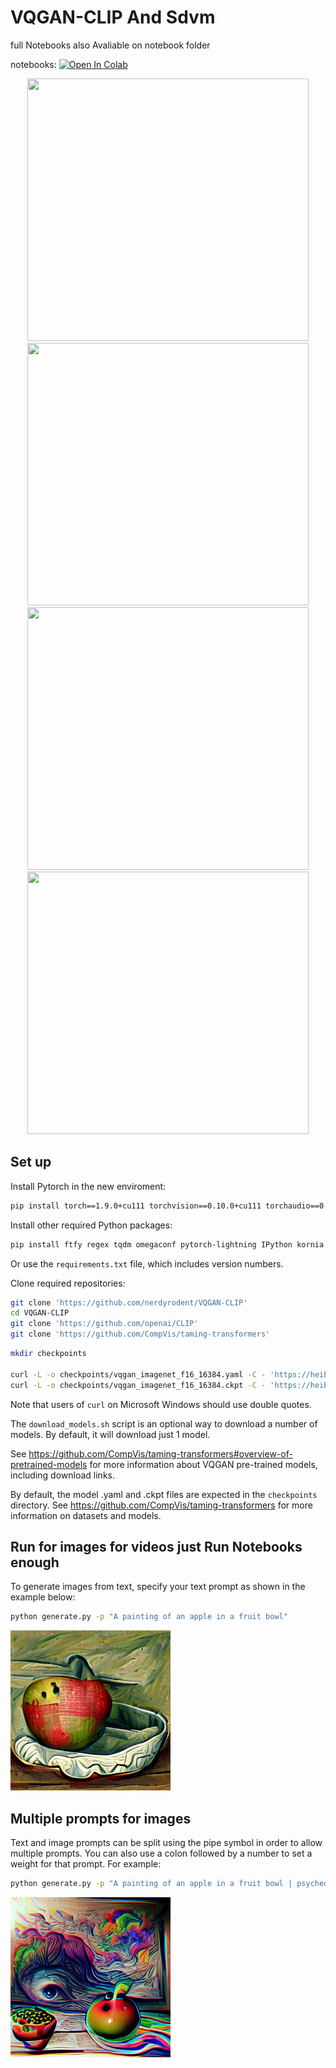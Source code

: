 # VQGAN-CLIP And Sdvm

full Notebooks also Avaliable on notebook folder

notebooks: [![Open In Colab][colab-badge]][colab-notebook]

[colab-notebook]: <https://colab.research.google.com/drive/1Beuy31ZtlXSNyttNXfz_oq9US-8r2M0k?usp=sharing>
[colab-badge]: <https://colab.research.google.com/assets/colab-badge.svg>

[colab-notebook]: <https://colab.research.google.com/github/pollinations/hive/blob/main/notebooks/2%20Text-To-Video/1%20CLIP-Guided%20VQGAN%203D%20Turbo%20Zoom.ipynb>
[colab-badge]: <https://colab.research.google.com/assets/colab-badge.svg>

<div align=center>
<img  src="https://user-images.githubusercontent.com/33378412/228069542-eb80459b-82ff-4ba0-95a3-f89dbd9d0bbb.gif" width="450" height="420">
<img  src="https://user-images.githubusercontent.com/33378412/228069054-5262cc58-1cd4-4927-bef4-8c628aed73c7.gif" width="450" height="420"> 
</div>  

<div align=center>
<img  src="https://user-images.githubusercontent.com/33378412/228073093-609aa05e-4fd2-4c57-bed6-dea9398c0f70.gif" width="450" height="420">
<img  src="https://user-images.githubusercontent.com/33378412/228074409-75b74676-cb55-4bb4-a5a6-236dd2510f47.gif" width="450" height="420"> 
</div> 


## Set up

Install Pytorch in the new enviroment:

```sh
pip install torch==1.9.0+cu111 torchvision==0.10.0+cu111 torchaudio==0.9.0 -f https://download.pytorch.org/whl/torch_stable.html
```

Install other required Python packages:

```sh
pip install ftfy regex tqdm omegaconf pytorch-lightning IPython kornia imageio imageio-ffmpeg einops torch_optimizer setuptools==59.5.0
```

Or use the ```requirements.txt``` file, which includes version numbers.

Clone required repositories:

```sh
git clone 'https://github.com/nerdyrodent/VQGAN-CLIP'
cd VQGAN-CLIP
git clone 'https://github.com/openai/CLIP'
git clone 'https://github.com/CompVis/taming-transformers'
```

```sh
mkdir checkpoints

curl -L -o checkpoints/vqgan_imagenet_f16_16384.yaml -C - 'https://heibox.uni-heidelberg.de/d/a7530b09fed84f80a887/files/?p=%2Fconfigs%2Fmodel.yaml&dl=1' #ImageNet 16384
curl -L -o checkpoints/vqgan_imagenet_f16_16384.ckpt -C - 'https://heibox.uni-heidelberg.de/d/a7530b09fed84f80a887/files/?p=%2Fckpts%2Flast.ckpt&dl=1' #ImageNet 16384
```
Note that users of ```curl``` on Microsoft Windows should use double quotes.

The `download_models.sh` script is an optional way to download a number of models. By default, it will download just 1 model.

See <https://github.com/CompVis/taming-transformers#overview-of-pretrained-models> for more information about VQGAN pre-trained models, including download links.

By default, the model .yaml and .ckpt files are expected in the `checkpoints` directory.
See <https://github.com/CompVis/taming-transformers> for more information on datasets and models.


## Run for images for videos just Run Notebooks enough

To generate images from text, specify your text prompt as shown in the example below:

```sh
python generate.py -p "A painting of an apple in a fruit bowl"
```

<img src="./samples/A_painting_of_an_apple_in_a_fruitbowl.png" width="256px"></img>

## Multiple prompts for images

Text and image prompts can be split using the pipe symbol in order to allow multiple prompts.
You can also use a colon followed by a number to set a weight for that prompt. For example:

```sh
python generate.py -p "A painting of an apple in a fruit bowl | psychedelic | surreal:0.5 | weird:0.25"
```

<img src="./samples/Apple_weird.png" width="256px"></img>







